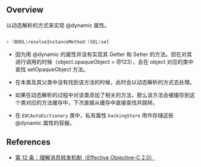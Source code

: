 
## Overview

以动态解析的方式来实现 @dynamic 属性。

```objective-c

+ (BOOL)resolveInstanceMethod:(SEL)sel

```

* 因为用 @dynamic 的属性并没有实现其 Getter 和 Setter 的方法。但在对其进行调用的时候（object.opaqueObject = @123），会在 object 对应的类中查找 setOpaqueObject 方法。

* 在本类及其父类中没有找到该方法的时候，此时会以动态解析的方式去处理。 

* 如果在动态解析的过程中对该类添加了相关的方法，那么该方法会被缓存到这个类对应的方法缓存中，下次直接从缓存中直接查找并跳转。

* 在 `EOCAutoDictionary` 类中，私有属性 `backingStore` 用作存储这些 @dynamic 属性的容器。

## References

* [第 12 条：理解消息转发机制（Effective Objective-C 2.0）](https://www.amazon.cn/dp/B00IDSGY06/ref=sr_1_1?ie=UTF8&qid=1527576434&sr=8-1&keywords=effective+objective-c+2.0)
